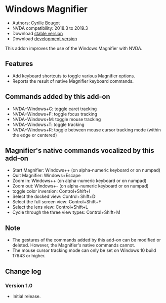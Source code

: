 # Windows Magnifier

* Authors: Cyrille Bougot
* NVDA compatibility: 2018.3 to 2019.3
* Download [stable version][1]
* Download [development version][2]

This addon improves the use of the Windows Magnifier with NVDA.

## Features

* Add keyboard shortcuts to toggle various Magnifier options.
* Reports the result of native Magnifier keyboard commands.

## Commands added by this add-on

* NVDA+Windows+C: toggle caret tracking
* NVDA+Windows+F: toggle focus tracking
* NVDA+Windows+M: toggle mouse tracking
* NVDA+Windows+T: toggle tracking
* NVDA+Windows+R: toggle between mouse cursor tracking mode (within the edge or centered)

## Magnifier's native commands vocalized by this add-on

* Start Magnifier: Windows++ (on alpha-numeric keyboard or on numpad)
* Quit Magnifier: Windows+Escape
* Zoom in: Windows++ (on alpha-numeric keyboard or on numpad)
* Zoom out: Windows+- (on alpha-numeric keyboard or on numpad)
* toggle color inversion: Control+Shift+I
* Select the docked view: Control+Shift+D
* Select the full screen view: Control+Shift+F
* Select the lens view: Control+Shift+L
* Cycle through the three view types: Control+Shift+M

## Note

* The gestures of the commands added by this add-on can be modified or deleted. However, the Magnifier's native commands cannot.
* The mouse cursor tracking mode can only be set on Windows 10 build 17643 or higher.

## Change log

### Version 1.0

* Initial release.

[1]: https://addons.nvda-project.org/files/get.php?file=outlookextended

[2]: https://addons.nvda-project.org/files/get.php?file=outlookextended-dev
